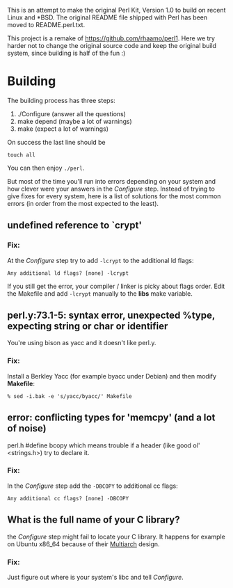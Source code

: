 This is an attempt to make the original Perl Kit, Version 1.0 to build on
recent Linux and \*BSD. The original README file shipped with Perl has been
moved to README.perl.txt.

This project is a remake of https://github.com/rhaamo/perl1. Here we try harder
not to change the original source code and keep the original build system,
since building is half of the fun :)

Building
========
The building process has three steps:

1. ./Configure (answer all the questions)
2. make depend (maybe a lot of warnings)
3. make (expect a lot of warnings)

On success the last line should be

	touch all

You can then enjoy `./perl`.

But most of the time you'll run into errors depending on your system and how
clever were your answers in the *Configure* step. Instead of trying to give
fixes for every system, here is a list of solutions for the most common errors
(in order from the most expected to the least).

undefined reference to \`crypt'
------------------------------
### Fix:
At the *Configure* step try to add `-lcrypt` to the additional ld flags:

	Any additional ld flags? [none] -lcrypt

If you still get the error, your compiler / linker is picky about flags order.
Edit the Makefile and add `-lcrypt` manually to the **libs** make variable.

perl.y:73.1-5: syntax error, unexpected %type, expecting string or char or identifier
-------------------------------------------------------------------------------------
You're using bison as yacc and it doesn't like perl.y.

### Fix:
Install a Berkley Yacc (for example byacc under Debian) and then modify
**Makefile**:

	% sed -i.bak -e 's/yacc/byacc/' Makefile

error: conflicting types for 'memcpy' (and a lot of noise)
----------------------------------------------------------
perl.h #define bcopy which means trouble if a header (like good ol'
<strings.h>) try to declare it.

### Fix:
In the *Configure* step add the `-DBCOPY` to additional cc flags:

	Any additional cc flags? [none] -DBCOPY

What is the full name of your C library?
----------------------------------------
the *Configure* step might fail to locate your C library. It happens for
example on Ubuntu x86\_64 because of their
[Multiarch](https://wiki.ubuntu.com/MultiarchSpec) design.

### Fix:
Just figure out where is your system's libc and tell *Configure*.
